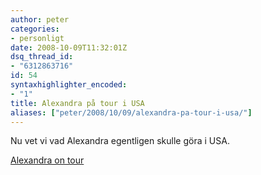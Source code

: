 ```yaml
---
author: peter
categories:
- personligt
date: 2008-10-09T11:32:01Z
dsq_thread_id:
- "6312863716"
id: 54
syntaxhighlighter_encoded:
- "1"
title: Alexandra på tour i USA
aliases: ["peter/2008/10/09/alexandra-pa-tour-i-usa/"]
---
```


Nu vet vi vad Alexandra egentligen skulle göra i USA. 

[Alexandra on tour](http://www.tsgnet.com/pres.php?id=370743&altf=Bmfyboesb&altl=Nfsjlbo)
